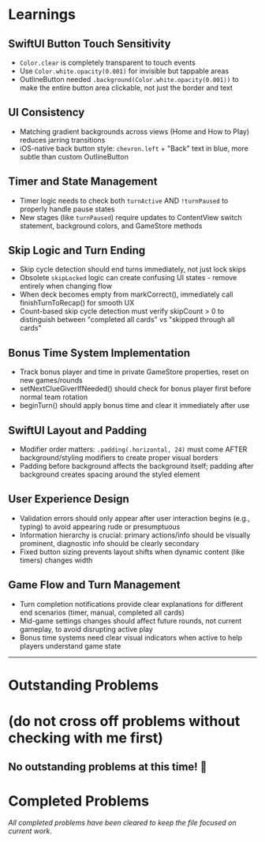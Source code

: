 # Learnings

## SwiftUI Button Touch Sensitivity
- `Color.clear` is completely transparent to touch events
- Use `Color.white.opacity(0.001)` for invisible but tappable areas
- OutlineButton needed `.background(Color.white.opacity(0.001))` to make the entire button area clickable, not just the border and text

## UI Consistency 
- Matching gradient backgrounds across views (Home and How to Play) reduces jarring transitions
- iOS-native back button style: `chevron.left` + "Back" text in blue, more subtle than custom OutlineButton

## Timer and State Management
- Timer logic needs to check both `turnActive` AND `!turnPaused` to properly handle pause states
- New stages (like `turnPaused`) require updates to ContentView switch statement, background colors, and GameStore methods

## Skip Logic and Turn Ending
- Skip cycle detection should end turns immediately, not just lock skips
- Obsolete `skipLocked` logic can create confusing UI states - remove entirely when changing flow
- When deck becomes empty from markCorrect(), immediately call finishTurnToRecap() for smooth UX
- Count-based skip cycle detection must verify skipCount > 0 to distinguish between "completed all cards" vs "skipped through all cards"

## Bonus Time System Implementation
- Track bonus player and time in private GameStore properties, reset on new games/rounds
- setNextClueGiverIfNeeded() should check for bonus player first before normal team rotation
- beginTurn() should apply bonus time and clear it immediately after use

## SwiftUI Layout and Padding
- Modifier order matters: `.padding(.horizontal, 24)` must come AFTER background/styling modifiers to create proper visual borders
- Padding before background affects the background itself; padding after background creates spacing around the styled element

## User Experience Design
- Validation errors should only appear after user interaction begins (e.g., typing) to avoid appearing rude or presumptuous
- Information hierarchy is crucial: primary actions/info should be visually prominent, diagnostic info should be clearly secondary
- Fixed button sizing prevents layout shifts when dynamic content (like timers) changes width

## Game Flow and Turn Management
- Turn completion notifications provide clear explanations for different end scenarios (timer, manual, completed all cards)
- Mid-game settings changes should affect future rounds, not current gameplay, to avoid disrupting active play
- Bonus time systems need clear visual indicators when active to help players understand game state

---

# Outstanding Problems
# (do not cross off problems without checking with me first)

No outstanding problems at this time! 🎉
---

# Completed Problems

*All completed problems have been cleared to keep the file focused on current work.*